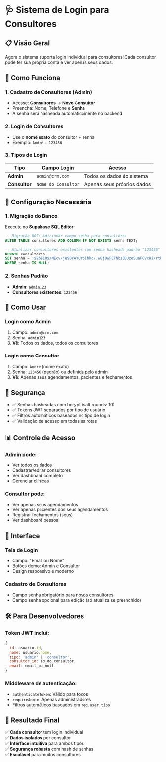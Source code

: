 # 🩺 Sistema de Login para Consultores

## 📋 **Visão Geral**
Agora o sistema suporta login individual para consultores! Cada consultor pode ter sua própria conta e ver apenas seus dados.

## 🚀 **Como Funciona**

### **1. Cadastro de Consultores (Admin)**
- Acesse: **Consultores** → **Novo Consultor**
- Preencha: Nome, Telefone e **Senha**
- A senha será hasheada automaticamente no backend

### **2. Login de Consultores**
- Use o **nome exato** do consultor + senha
- Exemplo: `André` + `123456`

### **3. Tipos de Login**

| Tipo | Campo Login | Acesso |
|------|-------------|--------|
| **Admin** | `admin@crm.com` | Todos os dados do sistema |
| **Consultor** | `Nome do Consultor` | Apenas seus próprios dados |

## 🔧 **Configuração Necessária**

### **1. Migração do Banco**
Execute no **Supabase SQL Editor**:

```sql
-- Migração 007: Adicionar campo senha para consultores
ALTER TABLE consultores ADD COLUMN IF NOT EXISTS senha TEXT;

-- Atualizar consultores existentes com senha hasheada padrão "123456"
UPDATE consultores 
SET senha = '$2b$10$/NEcv/je9DYAYUrbIbkc/.w8j0wFEFNbs0BUzoSuaFCvxHi/rtbD.' 
WHERE senha IS NULL;
```

### **2. Senhas Padrão**
- **Admin**: `admin123`
- **Consultores existentes**: `123456`

## 🎯 **Como Usar**

### **Login como Admin**
1. Campo: `admin@crm.com`
2. Senha: `admin123`
3. **Vê**: Todos os dados, todos os consultores

### **Login como Consultor**
1. Campo: `André` (nome exato)
2. Senha: `123456` (padrão) ou definida pelo admin
3. **Vê**: Apenas seus agendamentos, pacientes e fechamentos

## 🔐 **Segurança**

- ✅ Senhas hasheadas com bcrypt (salt rounds: 10)
- ✅ Tokens JWT separados por tipo de usuário
- ✅ Filtros automáticos baseados no tipo de login
- ✅ Validação de acesso em todas as rotas

## 📊 **Controle de Acesso**

### **Admin pode:**
- Ver todos os dados
- Cadastrar/editar consultores
- Ver dashboard completo
- Gerenciar clínicas

### **Consultor pode:**
- Ver apenas seus agendamentos
- Ver apenas pacientes dos seus agendamentos  
- Registrar fechamentos (seus)
- Ver dashboard pessoal

## 🎨 **Interface**

### **Tela de Login**
- Campo: "Email ou Nome"
- Botões demo: Admin e Consultor
- Design responsivo e moderno

### **Cadastro de Consultores**
- Campo senha obrigatório para novos consultores
- Campo senha opcional para edição (só atualiza se preenchido)

## 🛠️ **Para Desenvolvedores**

### **Token JWT inclui:**
```javascript
{
  id: usuario.id,
  nome: usuario.nome,
  tipo: 'admin' | 'consultor',
  consultor_id: id_do_consultor,
  email: email_ou_null
}
```

### **Middleware de autenticação:**
- `authenticateToken`: Válido para todos
- `requireAdmin`: Apenas administradores
- Filtros automáticos baseados em `req.user.tipo`

## 🎉 **Resultado Final**

✅ **Cada consultor** tem login individual  
✅ **Dados isolados** por consultor  
✅ **Interface intuitiva** para ambos tipos  
✅ **Segurança robusta** com hash de senhas  
✅ **Escalável** para muitos consultores 